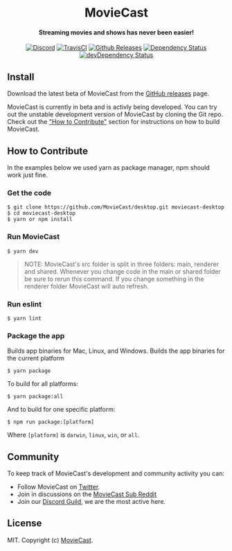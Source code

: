 <h1 align="center">MovieCast</h1>

<h4 align="center">Streaming movies and shows has never been easier!</h4>

<p align="center">
  <a href="https://discord.gg/bcSzx7M"><img src="https://img.shields.io/discord/183209512809922561.svg" alt="Discord"></a>
  <a href="https://travis-ci.org/MovieCast/desktop"><img src="https://img.shields.io/travis/MovieCast/desktop/master.svg" alt="TravisCI"></a>
  <a href="https://github.com/MovieCast/desktop/releases"><img src="https://img.shields.io/github/release/MovieCast/desktop.svg" alt="Github Releases"></a>
  <a href="https://david-dm.org/MovieCast/desktop"><img src="https://img.shields.io/david/MovieCast/desktop.svg" alt="Dependency Status"></a>
  <a href="https://david-dm.org/MovieCast/desktop?type=dev"><img src="https://img.shields.io/david/dev/MovieCast/desktop.svg" alt="devDependency Status"></a>
</p>

## Install

Download the latest beta of MovieCast from the
[GitHub releases](https://github.com/webtorrent/webtorrent-desktop/releases) page.

MovieCast is currently in beta and is activly being developed. You can try out the unstable development version of MovieCast by cloning the Git repo. Check out the ["How to Contribute"](#how-to-contribute) section for instructions on how to build MovieCast.

## How to Contribute

In the examples below we used yarn as package manager, npm should work just fine.

### Get the code

```
$ git clone https://github.com/MovieCast/desktop.git moviecast-desktop
$ cd moviecast-desktop
$ yarn or npm install
```

### Run MovieCast

```
$ yarn dev
```
>NOTE: MovieCast's src folder is split in three folders: main, renderer and shared.
Whenever you change code in the main or shared folder be sure to rerun this command.
If you change something in the renderer folder MovieCast will auto refresh.

### Run eslint

```
$ yarn lint
```

### Package the app

Builds app binaries for Mac, Linux, and Windows.
Builds the app binaries for the current platform

```
$ yarn package
```

To build for all platforms:

```
$ yarn package:all
```

And to build for one specific platform:

```
$ npm run package:[platform]
```

Where `[platform]` is `darwin`, `linux`, `win`, or `all`.

## Community

To keep track of MovieCast's development and community activity you can:

* Follow MovieCast on [Twitter](https://twitter.com/MovieCastNews).
* Join in discussions on the [MovieCast Sub Reddit](https://reddit.com/r/MovieCast/)
* Join our [Discord Guild](https://discord.gg/bcSzx7M), we are the most active here.

## License

MIT. Copyright (c) [MovieCast](https://moviecast.xyz).
